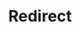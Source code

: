﻿---
layout: src/layouts/Redirect.astro
title: Redirect
redirect: /docs/packaging-applications/package-repositories/guides/nuget-repositories/tfs-azure-devops
pubDate:  2023-01-01
navSearch: false
navSitemap: false
navMenu: false
---
